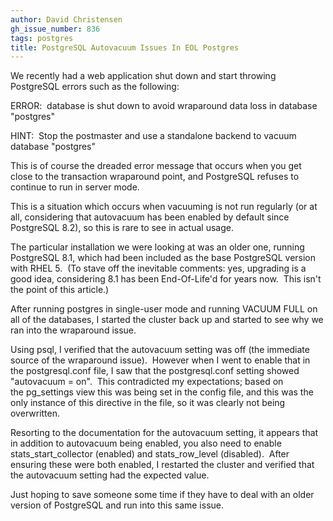 ```yaml
---
author: David Christensen
gh_issue_number: 836
tags: postgres
title: PostgreSQL Autovacuum Issues In EOL Postgres
---
```




We recently had a web application shut down and start throwing PostgreSQL errors such as the following:

ERROR:  database is shut down to avoid wraparound data loss in database "postgres"

HINT:  Stop the postmaster and use a standalone backend to vacuum database "postgres"

This is of course the dreaded error message that occurs when you get close to the transaction wraparound point, and PostgreSQL refuses to continue to run in server mode.

This is a situation which occurs when vacuuming is not run regularly (or at all, considering that autovacuum has been enabled by default since PostgreSQL 8.2), so this is rare to see in actual usage.

The particular installation we were looking at was an older one, running PostgreSQL 8.1, which had been included as the base PostgreSQL version with RHEL 5.  (To stave off the inevitable comments: yes, upgrading is a good idea, considering 8.1 has been End-Of-Life'd for years now.  This isn't the point of this article.)

After running postgres in single-user mode and running VACUUM FULL on all of the databases, I started the cluster back up and started to see why we ran into the wraparound issue.

Using psql, I verified that the autovacuum setting was off (the immediate source of the wraparound issue).  However when I went to enable that in the postgresql.conf file, I saw that the postgresql.conf setting showed "autovacuum = on".  This contradicted my expectations; based on the pg_settings view this was being set in the config file, and this was the only instance of this directive in the file, so it was clearly not being overwritten.

Resorting to the documentation for the autovacuum setting, it appears that in addition to autovacuum being enabled, you also need to enable stats_start_collector (enabled) and stats_row_level (disabled).  After ensuring these were both enabled, I restarted the cluster and verified that the autovacuum setting had the expected value.

Just hoping to save someone some time if they have to deal with an older version of PostgreSQL and run into this same issue.


